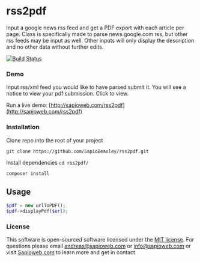 # rss2pdf
Input a google news rss feed and get a PDF export with each article per page. Class is specifically made to parse news.google.com rss, but other rss feeds may be input as well. Other inputs will only display the description and no other data without further edits.

[![Build Status](https://travis-ci.org/SapioBeasley/geocode.svg?branch=master)](https://travis-ci.org/SapioBeasley/geocode)

### Demo
Input rss/xml feed you would like to have parsed submit it. You will see a notice to view your pdf submission. Click to view.

Run a live demo: [http://sapioweb.com/rss2pdf](http://sapioweb.com/rss2pdf)

### Installation
Clone repo into the root of your project

`git clone https://github.com/SapioBeasley/rss2pdf.git`

Install dependencies
`cd rss2pdf/`

`composer install`

## Usage
```php
$pdf = new urlToPDF();
$pdf->displayPdf($url);
```

### License

This software is open-sourced software licensed under the [MIT license](http://opensource.org/licenses/MIT). For questions please email andreas@sapioweb.com or info@sapioweb.com or visit [Sapioweb.com](https://sapioweb.com/) to learn more and get in contact
